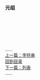 ### 元组

<br />
<br />
<br />
<br />
<br /> 

......     
[上一篇：字符串](str.md)   
[回到目录](../Readme.md)      
[下一篇：列表](list.md)    
......    
